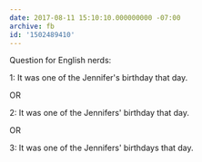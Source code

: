 ```yaml
---
date: 2017-08-11 15:10:10.000000000 -07:00
archive: fb
id: '1502489410'
---
```


Question for English nerds:

1: It was one of the Jennifer's birthday that day.

OR

2: It was one of the Jennifers' birthday that day.

OR

3: It was one of the Jennifers' birthdays that day.
